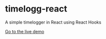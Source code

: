 # timelogg-react
A simple timelogger in React using React Hooks

[Go to the live demo](https://rtimelogg.herokuapp.com)

